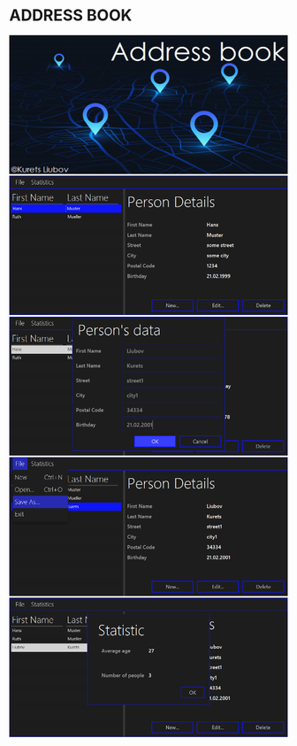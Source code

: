 # ADDRESS BOOK

![1](https://github.com/liub0v/BSU-labs/blob/master/Practice/lab11%20(AddressBook)/Screenshot/1.png)
![2](https://github.com/liub0v/BSU-labs/blob/master/Practice/lab11%20(AddressBook)/Screenshot/2.png)
![3](https://github.com/liub0v/BSU-labs/blob/master/Practice/lab11%20(AddressBook)/Screenshot/3.png)
![4](https://github.com/liub0v/BSU-labs/blob/master/Practice/lab11%20(AddressBook)/Screenshot/4.png)
![5](https://github.com/liub0v/BSU-labs/blob/master/Practice/lab11%20(AddressBook)/Screenshot/5.png)
